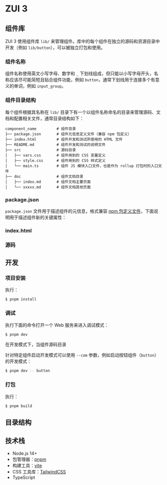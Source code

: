 # ZUI 3

## 组件库

ZUI 3 使用组件库 `lib/` 来管理组件。库中的每个组件在独立的源码和资源目录中开发（例如 `lib/button`），可以被独立打包和使用。

### 组件名称

组件名称使用英文小写字母、数字和 `_` 下划线组成，但只能以小写字母开头，名称应该尽可能简短且贴合组件功能，例如 `button`，通常下划线用于连接多个有意义的单词，例如 `input_group`。

### 组件目录结构

每个组件根据其名称在 `lib/` 目录下有一个以组件名称命名的目录来管理源码、文档和配置相关文件，通常目录结构如下：

```
component_name         # 组件目录
├── package.json       # 组件元信息定义文件（兼容 npm 包定义）
├── index.html         # 组件开发和测试所使用的 HTML 文件
├── README.md          # 组件开发和测试的说明文件
├── src                # 源码目录
│   ├── vars.css       # 组件用到的 CSS 变量定义
│   ├── style.css      # 组件用到的 CSS 样式定义
│   └── main.ts        # 组件 JS 模块入口文件，也是作为 rollup 打包时的入口文件
├── doc                # 组件文档目录
│   ├── index.md       # 组件文档主要页面
│   └── xxxxx.md       # 组件文档其他页面
```


### package.json

`package.json` 文件用于描述组件的元信息，格式兼容 [npm 包定义文件](https://docs.npmjs.com/cli/v7/configuring-npm/package-json/)，下面说明用于描述组件新的关键属性：



### index.html

### 源码

## 开发

### 项目安装

执行：

```sh
$ pnpm install
```

### 调试

执行下面的命令打开一个 Web 服务来进入调试模式：

```sh
$ pnpm dev
```

在开发模式下，当组件源码目录

针对特定组件启动开发模式可以使用 `--com` 参数，例如启动按钮组件（`button`）的开发模式：

```sh
$ pnpm dev -- button
```

### 打包

执行：

```
$ pnpm build
```

## 目录结构



## 技术栈

* Node.js 14+
* 包管理器：[pnpm](https://pnpm.io/zh/)
* 构建工具：[vite](https://cn.vitejs.dev/)
* CSS 工具库：[TailwindCSS](https://tailwindcss.com/)
* TypeScript
